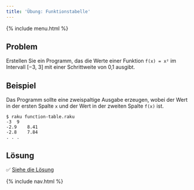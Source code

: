 ```yaml
---
title: 'Übung: Funktionstabelle'
---
```


{% include menu.html %}

## Problem

Erstellen Sie ein Programm, das die Werte einer Funktion `f(x) = x²` im Intervall [−3, 3] mit einer Schrittweite von 0,1 ausgibt.

## Beispiel

Das Programm sollte eine zweispaltige Ausgabe erzeugen, wobei der Wert in der ersten Spalte `x` und der Wert in der zweiten Spalte `f(x)` ist.

```
$ raku function-table.raku
-3	9
-2.9	8.41
-2.8	7.84
. . .
```

## Lösung

✅ [Siehe die Lösung](solution)

{% include nav.html %}